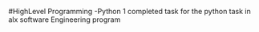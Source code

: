 #HighLevel Programming -Python 1
completed task for the python task in alx software Engineering program
